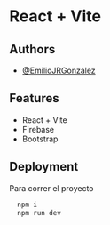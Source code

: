 # React + Vite

## Authors

- [@EmilioJRGonzalez](https://github.com/EmilioJRGonzalez)

## Features

- React + Vite
- Firebase
- Bootstrap

## Deployment

Para correr el proyecto

```bash
  npm i
  npm run dev
```
